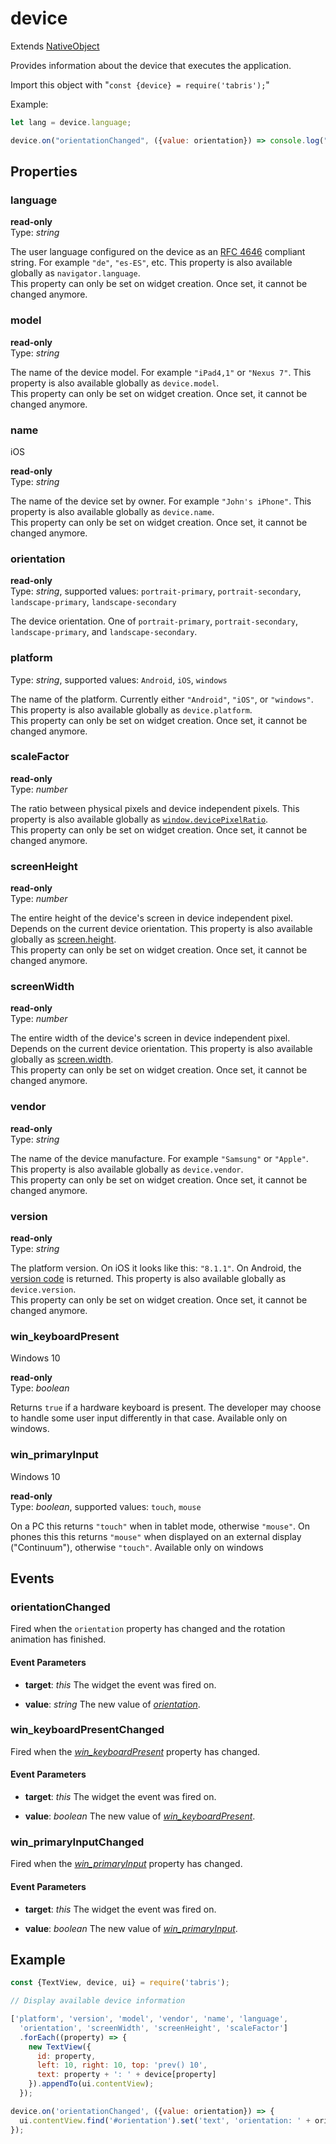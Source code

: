 ---
---
# device

Extends [NativeObject](NativeObject.md)

Provides information about the device that executes the application.

Import this object with "`const {device} = require('tabris');`"

Example:

```js
let lang = device.language;

device.on("orientationChanged", ({value: orientation}) => console.log("new orientation: ", orientation));
```

## Properties

### language


**read-only**<br/>
Type: *string*

The user language configured on the device as an [RFC 4646](http://tools.ietf.org/html/rfc4646) compliant string. For example `"de"`, `"es-ES"`, etc. This property is also available globally as `navigator.language`.<br/>This property can only be set on widget creation. Once set, it cannot be changed anymore.

### model


**read-only**<br/>
Type: *string*

The name of the device model. For example `"iPad4,1"` or `"Nexus 7"`. This property is also available globally as `device.model`.<br/>This property can only be set on widget creation. Once set, it cannot be changed anymore.

### name
<p class="platforms"><span class="ios-tag" title="supported on iOS">iOS</span></p>

**read-only**<br/>
Type: *string*

The name of the device set by owner. For example `"John's iPhone"`. This property is also available globally as `device.name`.<br/>This property can only be set on widget creation. Once set, it cannot be changed anymore.

### orientation


**read-only**<br/>
Type: *string*, supported values: `portrait-primary`, `portrait-secondary`, `landscape-primary`, `landscape-secondary`

The device orientation. One of `portrait-primary`, `portrait-secondary`, `landscape-primary`, and `landscape-secondary`.

### platform


Type: *string*, supported values: `Android`, `iOS`, `windows`

The name of the platform. Currently either `"Android"`, `"iOS"`, or `"windows"`. This property is also available globally as `device.platform`.<br/>This property can only be set on widget creation. Once set, it cannot be changed anymore.

### scaleFactor


**read-only**<br/>
Type: *number*

The ratio between physical pixels and device independent pixels. This property is also available globally as [`window.devicePixelRatio`](https://developer.mozilla.org/en-US/docs/Web/API/Window.devicePixelRatio).<br/>This property can only be set on widget creation. Once set, it cannot be changed anymore.

### screenHeight


**read-only**<br/>
Type: *number*

The entire height of the device's screen in device independent pixel. Depends on the current device orientation. This property is also available globally as [screen.height](https://developer.mozilla.org/en-US/docs/Web/API/Screen.height).<br/>This property can only be set on widget creation. Once set, it cannot be changed anymore.

### screenWidth


**read-only**<br/>
Type: *number*

The entire width of the device's screen in device independent pixel. Depends on the current device orientation. This property is also available globally as [screen.width](https://developer.mozilla.org/en-US/docs/Web/API/Screen.width).<br/>This property can only be set on widget creation. Once set, it cannot be changed anymore.

### vendor


**read-only**<br/>
Type: *string*

The name of the device manufacture. For example `"Samsung"` or `"Apple"`. This property is also available globally as `device.vendor`.<br/>This property can only be set on widget creation. Once set, it cannot be changed anymore.

### version


**read-only**<br/>
Type: *string*

The platform version. On iOS it looks like this: `"8.1.1"`. On Android, the [version code](https://developer.android.com/reference/android/os/Build.VERSION_CODES.html) is returned. This property is also available globally as `device.version`.<br/>This property can only be set on widget creation. Once set, it cannot be changed anymore.

### win_keyboardPresent
<p class="platforms"><span class="windows-tag" title="supported on Windows 10">Windows 10</span></p>

**read-only**<br/>
Type: *boolean*

Returns `true` if a hardware keyboard is present. The developer may choose to handle some user input differently in that case. Available only on windows.

### win_primaryInput
<p class="platforms"><span class="windows-tag" title="supported on Windows 10">Windows 10</span></p>

**read-only**<br/>
Type: *boolean*, supported values: `touch`, `mouse`

On a PC this returns `"touch"` when in tablet mode, otherwise `"mouse"`. On phones this this returns `"mouse"` when displayed on an external display ("Continuum"), otherwise `"touch"`. Available only on windows


## Events

### orientationChanged

Fired when the `orientation` property has changed and the rotation animation has finished.

#### Event Parameters 
- **target**: *this*
    The widget the event was fired on.

- **value**: *string*
    The new value of [*orientation*](#orientation).


### win_keyboardPresentChanged

Fired when the [*win_keyboardPresent*](#win_keyboardPresent) property has changed.

#### Event Parameters 
- **target**: *this*
    The widget the event was fired on.

- **value**: *boolean*
    The new value of [*win_keyboardPresent*](#win_keyboardPresent).


### win_primaryInputChanged

Fired when the [*win_primaryInput*](#win_primaryInput) property has changed.

#### Event Parameters 
- **target**: *this*
    The widget the event was fired on.

- **value**: *boolean*
    The new value of [*win_primaryInput*](#win_primaryInput).





## Example
```js
const {TextView, device, ui} = require('tabris');

// Display available device information

['platform', 'version', 'model', 'vendor', 'name', 'language',
  'orientation', 'screenWidth', 'screenHeight', 'scaleFactor']
  .forEach((property) => {
    new TextView({
      id: property,
      left: 10, right: 10, top: 'prev() 10',
      text: property + ': ' + device[property]
    }).appendTo(ui.contentView);
  });

device.on('orientationChanged', ({value: orientation}) => {
  ui.contentView.find('#orientation').set('text', 'orientation: ' + orientation);
});
```